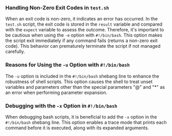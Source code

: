 ### Handling Non-Zero Exit Codes in `test.sh`
When an exit code is non-zero, it indicates an error has occurred. In the `test.sh` script, the exit code is stored in the `result` variable and compared with the `expect` variable to assess the outcome. Therefore, it's important to be cautious when using the `-e` option with `#!/bin/bash`. This option makes the script exit immediately if any command fails (returns a non-zero exit code). This behavior can prematurely terminate the script if not managed carefully.


### Reasons for Using the `-u` Option with `#!/bin/bash`

The `-u` option is included in the `#!/bin/bash` shebang line to enhance the robustness of shell scripts. This option causes the shell to treat unset variables and parameters other than the special parameters "@" and "*" as an error when performing parameter expansion.

### Debugging with the `-x` Option in `#!/bin/bash`

When debugging bash scripts, it is beneficial to add the `-x` option in the `#!/bin/bash` shebang line. This option enables a trace mode that prints each command before it is executed, along with its expanded arguments.